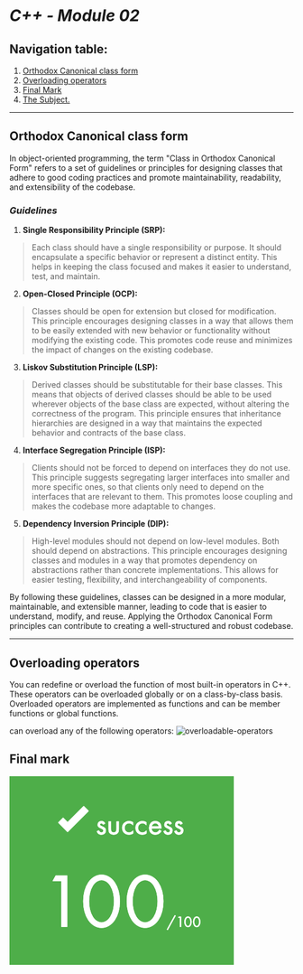 # *C++ - Module 02*

## Navigation table:
1. [Orthodox Canonical class form](#orthodox-canonical-class-form)
1. [Overloading operators](#overloading-operators)
1. [Final Mark](#final-mark)
1. [The Subject.](en.subject.pdf)

---

## **Orthodox Canonical class form**
In object-oriented programming, the term "Class in Orthodox Canonical Form" refers to a set of guidelines or principles for designing classes that adhere to good coding practices and promote maintainability, readability, and extensibility of the codebase.
### ***Guidelines***
1. **Single Responsibility Principle (SRP):**
> Each class should have a single responsibility or purpose. It should encapsulate a specific behavior or represent a distinct entity. This helps in keeping the class focused and makes it easier to understand, test, and maintain.

2. **Open-Closed Principle (OCP):**
> Classes should be open for extension but closed for modification. This principle encourages designing classes in a way that allows them to be easily extended with new behavior or functionality without modifying the existing code. This promotes code reuse and minimizes the impact of changes on the existing codebase.

3. **Liskov Substitution Principle (LSP):**
> Derived classes should be substitutable for their base classes. This means that objects of derived classes should be able to be used wherever objects of the base class are expected, without altering the correctness of the program. This principle ensures that inheritance hierarchies are designed in a way that maintains the expected behavior and contracts of the base class.

4. **Interface Segregation Principle (ISP):**
> Clients should not be forced to depend on interfaces they do not use. This principle suggests segregating larger interfaces into smaller and more specific ones, so that clients only need to depend on the interfaces that are relevant to them. This promotes loose coupling and makes the codebase more adaptable to changes.

5. **Dependency Inversion Principle (DIP):**
> High-level modules should not depend on low-level modules. Both should depend on abstractions. This principle encourages designing classes and modules in a way that promotes dependency on abstractions rather than concrete implementations. This allows for easier testing, flexibility, and interchangeability of components.

By following these guidelines, classes can be designed in a more modular, maintainable, and extensible manner, leading to code that is easier to understand, modify, and reuse. Applying the Orthodox Canonical Form principles can contribute to creating a well-structured and robust codebase.

---
## **Overloading operators**

You can redefine or overload the function of most built-in operators in C++. These operators can be overloaded globally or on a class-by-class basis. Overloaded operators are implemented as functions and can be member functions or global functions.

can overload any of the following operators:
![overloadable-operators](https://miro.medium.com/v2/resize:fit:942/format:webp/1*m20PRnRecz89iJAyvcvrMg.png)

## **Final mark**
![final-mark](final_mark.png)
